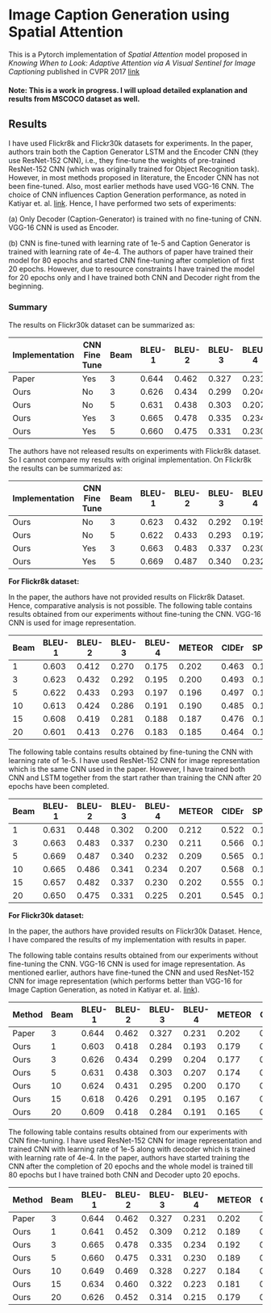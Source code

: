 # Image Caption Generation using Spatial Attention

This is a Pytorch implementation of _Spatial Attention_ model proposed in _Knowing When to Look: Adaptive Attention via A Visual Sentinel for Image Captioning_ published in CVPR 2017 [link](https://openaccess.thecvf.com/content_cvpr_2017/papers/Lu_Knowing_When_to_CVPR_2017_paper.pdf)

#### Note: This is a work in progress. I will upload detailed explanation and results from MSCOCO dataset as well.

## Results
I have used Flickr8k and Flickr30k datasets for experiments. In the paper, authors train both the Caption Generator LSTM and the Encoder CNN (they use ResNet-152 CNN), i.e., they fine-tune the weights of pre-trained ResNet-152 CNN (which was originally trained for Object Recognition task). However, in most methods proposed in literature, the Encoder CNN has not been fine-tuned. Also, most earlier methods have used VGG-16 CNN. The choice of CNN influences Caption Generation performance, as noted in Katiyar et. al. [link](https://arxiv.org/abs/2102.11506). Hence, I have performed two sets of experiments:

(a) Only Decoder (Caption-Generator) is trained with no fine-tuning of CNN. VGG-16 CNN is used as Encoder. 

(b) CNN is fine-tuned with learning rate of 1e-5 and Caption Generator is trained with learning rate of 4e-4. The authors of paper have trained their model for 80 epochs and started CNN fine-tuning after completion of first 20 epochs. However, due to resource constraints I have trained the model for 20 epochs only and I have trained both CNN and Decoder right from the beginning.

### Summary

The results on Flickr30k dataset can be summarized as:

|Implementation | CNN Fine Tune |Beam | BLEU-1 | BLEU-2 | BLEU-3| BLEU-4| METEOR | CIDEr | SPICE | ROUGE-L |
|---|---|---|---|---|---|---|---|---|---|---|
| Paper | Yes | 3 | 0.644 | 0.462 | 0.327 | 0.231 | 0.202 | 0.493 | 0.145 | 0.467 |
| Ours | No | 3 | 0.626 | 0.434 | 0.299 | 0.204 | 0.177 | 0.397 | 0.121 | 0.429 |
| Ours | No | 5 | 0.631 | 0.438 | 0.303 | 0.207 | 0.174 | 0.403 | 0.119 | 0.429 |
| Ours | Yes | 3 | 0.665 | 0.478 | 0.335 | 0.234 | 0.192 | 0.489 | 0.137 | 0.460 |
| Ours | Yes | 5 | 0.660 | 0.475 | 0.331 | 0.230 | 0.189 | 0.483 | 0.135 | 0.458 |

The authors have not released results on experiments with Flickr8k dataset. So I cannot compare my results with original implementation. On Flickr8k the results can be summarized as:

|Implementation | CNN Fine Tune |Beam | BLEU-1 | BLEU-2 | BLEU-3| BLEU-4| METEOR | CIDEr | SPICE | ROUGE-L |
|---|---|---|---|---|---|---|---|---|---|---|
| Ours | No | 3 | 0.623 | 0.432 | 0.292 | 0.195 | 0.200 | 0.493 | 0.141 | 0.449 |
| Ours | No | 5 | 0.622 | 0.433 | 0.293 | 0.197 | 0.196 | 0.497 | 0.141 | 0.450 |
| Ours | Yes | 3 | 0.663 | 0.483 | 0.337 | 0.230 | 0.211 | 0.566 | 0.150 | 0.480 |
| Ours | Yes | 5 | 0.669 | 0.487 | 0.340 | 0.232 | 0.209 | 0.565 | 0.148 | 0.483 |





**For Flickr8k dataset:**

In the paper, the authors have not provided results on Flickr8k Dataset. Hence, comparative analysis is not possible.
The following table contains results obtained from our experiments without fine-tuning the CNN. VGG-16 CNN is used for image representation.

|Beam | BLEU-1 | BLEU-2 | BLEU-3| BLEU-4| METEOR | CIDEr | SPICE | ROUGE-L |
|---|---|---|---|---|---|---|---|---|
| 1 | 0.603 | 0.412 | 0.270 | 0.175 | 0.202 | 0.463 | 0.134 | 0.447 |
| 3 | 0.623 | 0.432 | 0.292 | 0.195 | 0.200 | 0.493 | 0.141 | 0.449 |
| 5 | 0.622 | 0.433 | 0.293 | 0.197 | 0.196 | 0.497 | 0.141 | 0.450 |
| 10 | 0.613 | 0.424 | 0.286 | 0.191 | 0.190 | 0.485 | 0.135 | 0.445 |
| 15 | 0.608 | 0.419 | 0.281 | 0.188 | 0.187 | 0.476 | 0.133 | 0.442 |
| 20 | 0.601 | 0.413 | 0.276 | 0.183 | 0.185 | 0.464 | 0.132 | 0.439 |

The following table contains results obtained by fine-tuning the CNN with learning rate of 1e-5. I have used ResNet-152 CNN for image representation which is the same CNN used in the paper. However, I have trained both CNN and LSTM together from the start rather than training the CNN after 20 epochs have been completed.

|Beam | BLEU-1 | BLEU-2 | BLEU-3| BLEU-4| METEOR | CIDEr | SPICE | ROUGE-L |
|---|---|---|---|---|---|---|---|---|
| 1 | 0.631 | 0.448 | 0.302 | 0.200 | 0.212 | 0.522 | 0.141 | 0.467 |
| 3 | 0.663 | 0.483 | 0.337 | 0.230 | 0.211 | 0.566 | 0.150 | 0.480 |
| 5 | 0.669 | 0.487 | 0.340 | 0.232 | 0.209 | 0.565 | 0.148 | 0.483 |
| 10 | 0.665 | 0.486 | 0.341 | 0.234 | 0.207 | 0.568 | 0.147 | 0.483 |
| 15 | 0.657 | 0.482 | 0.337 | 0.230 | 0.202 | 0.555 | 0.144 | 0.481 |
| 20 | 0.650 | 0.475 | 0.331 | 0.225 | 0.201 | 0.545 | 0.143 | 0.477 |


**For Flickr30k dataset:**

In the paper, the authors have provided results on Flickr30k Dataset. Hence, I have compared the results of my implementation with results in paper.

The following table contains results obtained from our experiments without fine-tuning the CNN. VGG-16 CNN is used for image representation. As mentioned earlier, authors have fine-tuned the CNN and used ResNet-152 CNN for image representation (which performs better than VGG-16 for Image Caption Generation, as noted in Katiyar et. al. [link](https://arxiv.org/abs/2102.11506)).

|Method |Beam | BLEU-1 | BLEU-2 | BLEU-3| BLEU-4| METEOR | CIDEr | SPICE | ROUGE-L |
|---|---|---|---|---|---|---|---|---|---|
| Paper | 3 | 0.644 | 0.462 | 0.327 | 0.231 | 0.202 | 0.493 | 0.145 | 0.467 |
| Ours | 1 | 0.603 | 0.418 | 0.284 | 0.193 | 0.179 | 0.387 | 0.121 | 0.430 |
| Ours | 3 | 0.626 | 0.434 | 0.299 | 0.204 | 0.177 | 0.397 | 0.121 | 0.429 |
| Ours | 5 | 0.631 | 0.438 | 0.303 | 0.207 | 0.174 | 0.403 | 0.119 | 0.429 |
| Ours | 10 | 0.624 | 0.431 | 0.295 | 0.200 | 0.170 | 0.397 | 0.115 | 0.426 |
| Ours | 15 | 0.618 | 0.426 | 0.291 | 0.195 | 0.167 | 0.389 | 0.113 | 0.423 |
| Ours | 20 | 0.609 | 0.418 | 0.284 | 0.191 | 0.165 | 0.377 | 0.110 | 0.420 |

The following table contains results obtained from our experiments with CNN fine-tuning. I have used ResNet-152 CNN for image representation and trained CNN with learning rate of 1e-5 along with decoder which is trained with learning rate of 4e-4. In the paper, authors have started training the CNN after the completion of 20 epochs and the whole model is trained till 80 epochs but I have trained both CNN and Decoder upto 20 epochs.

|Method |Beam | BLEU-1 | BLEU-2 | BLEU-3| BLEU-4| METEOR | CIDEr | SPICE | ROUGE-L |
|---|---|---|---|---|---|---|---|---|---|
| Paper | 3 | 0.644 | 0.462 | 0.327 | 0.231 | 0.202 | 0.493 | 0.145 | 0.467 |
| Ours | 1 | 0.641 | 0.452 | 0.309 | 0.212 | 0.189 | 0.445 | 0.129 | 0.449 |
| Ours | 3 | 0.665 | 0.478 | 0.335 | 0.234 | 0.192 | 0.489 | 0.137 | 0.460 |
| Ours | 5 | 0.660 | 0.475 | 0.331 | 0.230 | 0.189 | 0.483 | 0.135 | 0.458 |
| Ours | 10 | 0.649 | 0.469 | 0.328 | 0.227 | 0.184 | 0.468 | 0.129 | 0.453 |
| Ours | 15 | 0.634 | 0.460 | 0.322 | 0.223 | 0.181 | 0.466 | 0.126 | 0.449 |
| Ours | 20 | 0.626 | 0.452 | 0.314 | 0.215 | 0.179 | 0.453 | 0.124 | 0.447 |

